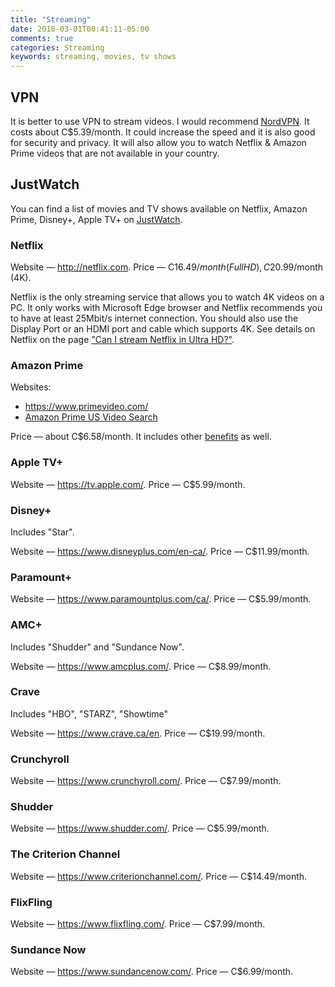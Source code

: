 ```yaml
---
title: "Streaming"
date: 2018-03-01T00:41:11-05:00
comments: true
categories: Streaming
keywords: streaming, movies, tv shows
---
```


## VPN

It is better to use VPN to stream videos. I would recommend [NordVPN](https://nordvpn.com). It costs about C$5.39/month. It could increase the speed and it is also good for security and privacy. It will also allow you to watch Netflix & Amazon Prime videos that are not available in your country.

## JustWatch

You can find a list of movies and TV shows available on Netflix, Amazon Prime, Disney+, Apple TV+ on [JustWatch](https://www.justwatch.com/).

### Netflix

Website — <http://netflix.com>.
Price — C$16.49/month (FullHD), C$20.99/month (4K).

Netflix is the only streaming service that allows you to watch 4K videos on a PC. It only works with Microsoft Edge browser and Netflix recommends you to have at least 25Mbit/s internet connection. You should also use the Display Port or an HDMI port and cable which supports 4K. See details on Netflix on the page ["Can I stream Netflix in Ultra HD?"](https://help.netflix.com/en/node/13444).

### Amazon Prime

Websites:

* <https://www.primevideo.com/>
* [Amazon Prime US Video Search](https://www.amazon.com/Amazon-Video/b/ref=topnav_storetab_atv?_encoding=UTF8&node=2858778011)

Price — about C$6.58/month. It includes other [benefits](https://www.amazon.com/gp/help/customer/display.html?nodeId=201910360) as well.

### Apple TV+

Website — <https://tv.apple.com/>.
Price — C$5.99/month.

### Disney+

Includes "Star".

Website — <https://www.disneyplus.com/en-ca/>.
Price — C$11.99/month.

### Paramount+

Website — <https://www.paramountplus.com/ca/>.
Price — C$5.99/month.

### AMC+

Includes "Shudder" and "Sundance Now".

Website — <https://www.amcplus.com/>.
Price — C$8.99/month.

### Crave

Includes "HBO", "STARZ", "Showtime"

Website — <https://www.crave.ca/en>.
Price — C$19.99/month.

### Crunchyroll

Website — <https://www.crunchyroll.com/>.
Price — C$7.99/month.

### Shudder

Website — <https://www.shudder.com/>.
Price — C$5.99/month.

### The Criterion Channel

Website — <https://www.criterionchannel.com/>.
Price — C$14.49/month.

### FlixFling

Website — <https://www.flixfling.com/>.
Price — C$7.99/month.

### Sundance Now

Website — <https://www.sundancenow.com/>.
Price — C$6.99/month.
